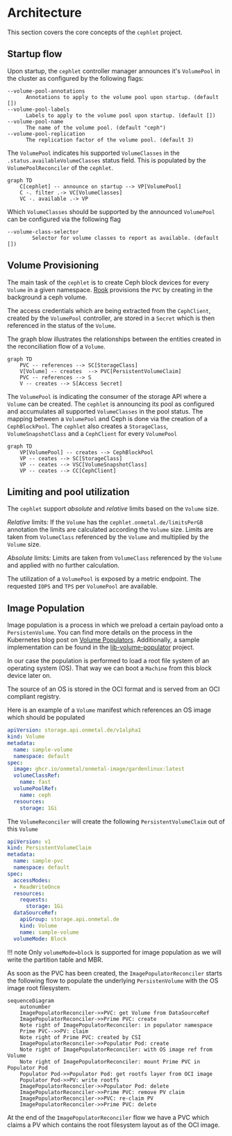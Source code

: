 # Architecture

This section covers the core concepts of the `cephlet` project.

## Startup flow

Upon startup, the `cephlet` controller manager announces it's `VolumePool` in the cluster as configured by the following
flags:

```shell
--volume-pool-annotations  
      Annotations to apply to the volume pool upon startup. (default [])
--volume-pool-labels       
      Labels to apply to the volume pool upon startup. (default [])
--volume-pool-name         
      The name of the volume pool. (default "ceph")
--volume-pool-replication  
      The replication factor of the volume pool. (default 3)
```

The `VolumePool` indicates his supported `VolumeClasses` in the `.status.availableVolumeClasses` status field. This is
populated by the `VolumePoolReconciler` of the `cephlet`.

```mermaid
graph TD
    C[cephlet] -- announce on startup --> VP[VolumePool]
    C -. filter .-> VC[VolumeClasses]
    VC -. available .-> VP
```

Which `VolumeClasses` should be supported by the announced `VolumePool` can be configured via the following flag

```shell
--volume-class-selector 
        Selector for volume classes to report as available. (default [])
```

## Volume Provisioning

The main task of the `cephlet` is to create Ceph block devices for every `Volume` in a given namespace.
[Rook](https://rook.io) provisions the `PVC` by creating in the background a ceph volume. 

The access credentials which are being extracted from the `CephClient`, created by the `VolumePool` controller, are stored in a `Secret` which is then referenced
in the status of the `Volume`.

The graph blow illustrates the relationships between the entities created in the reconciliation flow of a `Volume`.

```mermaid
graph TD
    PVC -- references --> SC[StorageClass]
    V[Volume] -- creates  --> PVC[PersistentVolumeClaim]
    PVC -- references --> S
    V -- creates --> S[Access Secret]
```

The `VolumePool` is indicating the consumer of the storage API where a `Volume` can be created. The `cephlet` is announcing
its pool as configured and accumulates all supported `VolumeClasses` in the pool status. The mapping between a `VolumePool`
and Ceph is done via the creation of a `CephBlockPool`. 
The `cephlet` also creates a `StorageClass`, `VolumeSnapshotClass` and a `CephClient` for every `VolumePool`

```mermaid
graph TD
    VP[VolumePool] -- creates --> CephBlockPool
    VP -- ceates --> SC[StorageClass]
    VP -- ceates --> VSC[VolumeSnapshotClass]
    VP -- ceates --> CC[CephClient]
```


## Limiting and pool utilization 

The `cephlet` support *absolute* and *relative* limits based on the `Volume` size. 

*Relative* limits: If the `Volume` has the `cephlet.onmetal.de/limitsPerGB` annotation the limits are calculated according the `Volume` size. Limits are taken from `VolumeClass` referenced by the `Volume` and multiplied by the `Volume` size. 

*Absolute* limits: Limits are taken from `VolumeClass` referenced by the `Volume` and applied with no further calculation.

The utilization of a `VolumePool` is exposed by a metric endpoint. The requested `IOPS` and `TPS` per `VolumePool` are available. 

## Image Population

Image population is a process in which we preload a certain payload onto a `PersistenVolume`. You can find more details 
on the process in the Kubernetes blog post on [Volume Populators](https://kubernetes.io/blog/2021/08/30/volume-populators-redesigned/).
Additionally, a sample implementation can be found in the [lib-volume-populator](https://github.com/kubernetes-csi/lib-volume-populator)
project.

In our case the population
is performed to load a root file system of an operating system (OS). That way we can boot a `Machine` from this block device 
later on.

The source of an OS is stored in the OCI format and is served from an OCI compliant registry.

Here is an example of a `Volume` manifest which references an OS image which should be populated

```yaml
apiVersion: storage.api.onmetal.de/v1alpha1
kind: Volume
metadata:
  name: sample-volume
  namespace: default 
spec:
  image: ghcr.io/onmetal/onmetal-image/gardenlinux:latest
  volumeClassRef:
    name: fast
  volumePoolRef:
    name: ceph
  resources:
    storage: 1Gi
```

The `VolumeReconciler` will create the following `PersistentVolumeClaim` out of this `Volume`

```yaml
apiVersion: v1
kind: PersistentVolumeClaim
metadata:
  name: sample-pvc
  namespace: default
spec:
  accessModes:
  - ReadWriteOnce
  resources:
    requests:
      storage: 1Gi
  dataSourceRef:
    apiGroup: storage.api.onmetal.de
    kind: Volume
    name: sample-volume
  volumeMode: Block
```

!!! note
    Only `volumeMode=block` is supported for image population as we will write the partition table and MBR. 

As soon as the PVC has been created, the `ImagePopulatorReconciler` starts the following flow to populate the underlying
`PersistenVolume` with the OS image root filesystem.

```mermaid
sequenceDiagram
    autonumber
    ImagePopulatorReconciler->>PVC: get Volume from DataSourceRef
    ImagePopulatorReconciler->>Prime PVC: create
    Note right of ImagePopulatorReconciler: in populator namespace
    Prime PVC-->>PV: claim
    Note right of Prime PVC: created by CSI
    ImagePopulatorReconciler->>Populator Pod: create
    Note right of ImagePopulatorReconciler: with OS image ref from Volume
    Note right of ImagePopulatorReconciler: mount Prime PVC in Populator Pod
    Populator Pod->>Populator Pod: get rootfs layer from OCI image
    Populator Pod->>PV: write rootfs 
    ImagePopulatorReconciler->>Populator Pod: delete
    ImagePopulatorReconciler->>Prime PVC: remove PV claim
    ImagePopulatorReconciler->>PVC: re-claim PV
    ImagePopulatorReconciler->>Prime PVC: delete
```

At the end of the `ImagePopulatorReconciler` flow we have a PVC which claims a PV which contains the root filesystem 
layout as of the OCI image.
